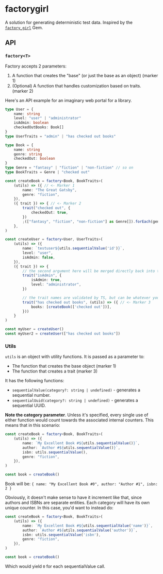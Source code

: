 # factorygirl

A solution for generating deterministic test data. Inspired by the [`factory_girl`](https://github.com/thoughtbot/factory_bot) Gem.

## API

### `factory<T>`

Factory accepts 2 parameters:

1. A function that creates the "base" (or just the base as an object) (marker 1)
2. (Optional) A function that handles customization based on traits. (marker 2)

Here's an API example for an imaginary web portal for a library.

```ts
type User = {
    name: string
    level: "user" | "administrator"
    isAdmin: boolean
    checkedOutBooks: Book[]
}
type UserTraits = "admin" | "has checked out books"

type Book = {
    name: string
    genre: string
    checkedOut: boolean
}
type Genre = "fantasy" | "fiction" | "non-fiction" // so on
type BookTraits = Genre | "checked out"

const createBook = factory<Book, BookTraits>(
    (utils) => ({ // <- Marker 1
        name: "The Great Gatsby",
        genre: "fiction",
    }),
    ({ trait }) => { // <- Marker 2
        trait("checked out", {
            checkedOut: true,
        })
        ;(["fantasy", "fiction", "non-fiction"] as Genre[]).forEach(genre => trait(genre, { genre }))
    },
)

const createUser = factory<User, UserTraits>(
    (utils) => ({
        name: `testuser${utils.sequentialValue('id')}`,
        level: "user",
        isAdmin: false,
    }),
    ({ trait }) => {
        // the second argument here will be merged directly back into the user object
        trait("isAdmin", {
            isAdmin: true,
            level: "administrator",
        })

        // the trait names are validated by TS, but can be whatever you want
        trait("has checked out books", (utils) => ({ // <- Marker 3
            books: [createBook(['checked out'])],
        }))
    }
)

const myUser = createUser()
const myUser2 = createUser(["has checked out books"])
```

### Utils

`utils` is an object with utility functions. It is passed as a parameter to:

- The function that creates the base object (marker 1)
- The function that creates a trait (marker 3)

It has the following functions:

- `sequentialValue(category?: string | undefined)` - generates a sequential number.
- `sequentialUuid(category?: string | undefined)` - generates a sequential UUID.

**Note the category parameter**. Unless it's specified, every single use of either function would count towards the associated internal counters.
This means that in this scenario:

```ts
const createBook = factory<Book, BookTraits>(
    (utils) => ({
        name: `My Excellent Book #${utils.sequentialValue()}`,
        author: `Author #${utils.sequentialValue()}`,
        isbn: utils.sequentialValue(),
        genre: "fiction",
    }),
)

const book = createBook()
```

Book will be: `{ name: "My Excellent Book #0", author: "Author #1", isbn: 2 }`

Obviously, it doesn't make sense to have it increment like that, since authors and ISBNs are separate entities.
Each category will have its own unique counter. In this case, you'd want to instead do:

```ts
const createBook = factory<Book, BookTraits>(
    (utils) => ({
        name: `My Excellent Book #${utils.sequentialValue('name')}`,
        author: `Author #${utils.sequentialValue('author')}`,
        isbn: utils.sequentialValue('isbn'),
        genre: "fiction",
    }),
)

const book = createBook()
```

Which would yield `0` for each sequentialValue call.
